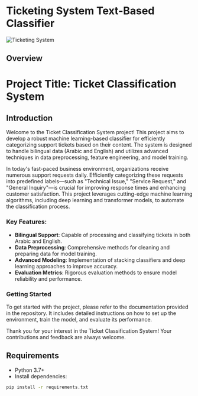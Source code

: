 # Ticketing System Text-Based Classifier
![Ticketing System](https://webmobtuts.com/wp-content/uploads/2018/07/BeFunky-design1-800x400.jpg?ac4fc4&ac4fc4)

## Overview
# Project Title: Ticket Classification System

## Introduction

Welcome to the Ticket Classification System project! This project aims to develop a robust machine learning-based classifier for efficiently categorizing support tickets based on their content. The system is designed to handle bilingual data (Arabic and English) and utilizes advanced techniques in data preprocessing, feature engineering, and model training.

In today's fast-paced business environment, organizations receive numerous support requests daily. Efficiently categorizing these requests into predefined labels—such as "Technical Issue," "Service Request," and "General Inquiry"—is crucial for improving response times and enhancing customer satisfaction. This project leverages cutting-edge machine learning algorithms, including deep learning and transformer models, to automate the classification process.

### Key Features:
- **Bilingual Support**: Capable of processing and classifying tickets in both Arabic and English.
- **Data Preprocessing**: Comprehensive methods for cleaning and preparing data for model training.
- **Advanced Modeling**: Implementation of stacking classifiers and deep learning approaches to improve accuracy.
- **Evaluation Metrics**: Rigorous evaluation methods to ensure model reliability and performance.

### Getting Started
To get started with the project, please refer to the documentation provided in the repository. It includes detailed instructions on how to set up the environment, train the model, and evaluate its performance.

Thank you for your interest in the Ticket Classification System! Your contributions and feedback are always welcome.

## Requirements
- Python 3.7+
- Install dependencies:
```bash
pip install -r requirements.txt
